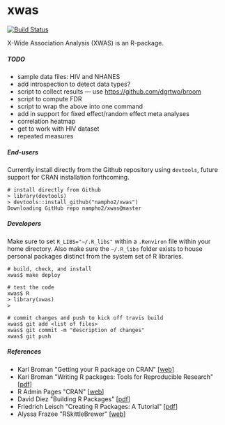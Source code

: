 # xwas

[![Build Status](https://travis-ci.org/nampho2/xwas.svg?branch=master)](https://travis-ci.org/nampho2/xwas)

X-Wide Association Analysis (XWAS) is an R-package.

##### TODO
- sample data files: HIV and NHANES
- add introspection to detect data types?
- script to collect results — use https://github.com/dgrtwo/broom
- script to compute FDR
- script to wrap the above into one command
- add in support for fixed effect/random effect meta analyses
- correlation heatmap
- get to work with HIV dataset
- repeated measures

##### End-users
Currently install directly from the Github repository using `devtools`, future support for CRAN installation forthcoming.

```
# install directly from Github
> library(devtools)
> devtools::install_github("nampho2/xwas")
Downloading GitHub repo nampho2/xwas@master
```   

##### Developers
Make sure to set `R_LIBS="~/.R_libs"` within a `.Renviron` file within your home directory. Also make sure the `~/.R_libs` folder exists to house personal packages distinct from the system set of R libraries.

```
# build, check, and install
xwas$ make deploy

# test the code
xwas$ R
> library(xwas)
>

# commit changes and push to kick off travis build
xwas$ git add <list of files>
xwas$ git commit -m "description of changes"
xwas$ git push
```

##### References
- Karl Broman "Getting your R package on CRAN" [<a href="http://kbroman.org/pkg_primer/pages/cran.html">web</a>]
- Karl Broman "Writing R packages: Tools for Reproducible Research" [<a href="http://kbroman.org/Tools4RR/assets/lectures/08_rpack_withnotes.pdf">pdf</a>]
- R Admin Pages "CRAN" [<a href="https://cran.r-project.org/doc/manuals/r-release/R-admin.html">web</a>]
- David Diez "Building R Packages" [<a href="http://www.hsph.harvard.edu/statinformatics/soft/files/buildingrpackages.pdf">pdf</a>] 
- Friedrich Leisch "Creating R Packages: A Tutorial" [<a href="https://cran.r-project.org/doc/contrib/Leisch-CreatingPackages.pdf">pdf</a>]
- Alyssa Frazee "RSkittleBrewer" [<a href="https://github.com/alyssafrazee/RSkittleBrewer">web</a>]
